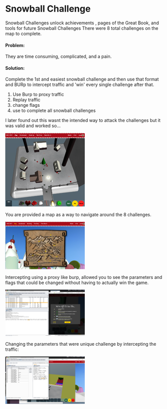 # Snowball Challenge
Snowball Challenges unlock achievements , pages of the Great Book, and tools for future Snowball Challenges
There were 8 total challenges on the map to complete.

#### Problem: 
They are time consuming, complicated, and a pain.

#### Solution:
Complete the 1st and easiest snowball challenge and then use that format and BURp to intercept traffic and 'win' every single challenge after that.


1. Use Burp to proxy traffic
2. Replay traffic
3. change flags
4. use to complete all snowball challenges

I later found out this wasnt the intended way to attack the challenges but it was valid and worked so...

<p align="left"> 
<img src= "https://github.com/johnnymedina/Sans-HolidayHack-2017/blob/master/Images/17-SnowballChallenge.png" width="50%">
</p>


You are provided a map as a way to navigate around the 8 challenges.
<p align="left"> 
<img src= "https://github.com/johnnymedina/Sans-HolidayHack-2017/blob/master/Images/18-snowballmap.png" width="50%">
</p>

Intercepting using a proxy like burp, allowed you to see the parameters and flags that could be changed without having to actually win the game.
<p align="left"> 
<img src= "https://github.com/johnnymedina/Sans-HolidayHack-2017/blob/master/Images/19-snowball-burp.png" width="50%">
</p>

Changing the parameters that were unique challenge by intercepting the traffic:
<p align="left"> 
<img src= "https://github.com/johnnymedina/Sans-HolidayHack-2017/blob/master/Images/20-snowballburp.png" width="50%">
</p>